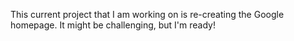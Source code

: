 This current project that I am working on is re-creating the Google homepage. It might be challenging, but I'm ready!

